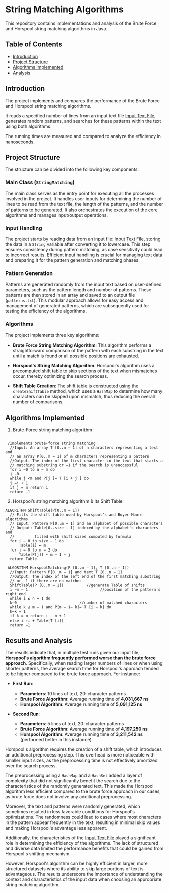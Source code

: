 # String Matching Algorithms

This repository contains implementations and analysis of the Brute Force and Horspool string matching algorithms in Java.

## Table of Contents

- [Introduction](#introduction)
- [Project Structure](#project-structure)
- [Algorithms Implemented](#algorithms-implemented)
- [Analysis](#analysis)

## Introduction

The project implements and compares the performance of the Brute Force and Horspool string matching algorithms.

It reads a specified number of lines from an input text file [Input Text File](StringMatching%20Algorithms/input.txt), generates random patterns, and searches for these patterns within the text using both algorithms.

The running times are measured and compared to analyze the efficiency in nanoseconds.

## Project Structure
The structure can be divided into the following key components:

### Main Class (`StringMatching`)

The main class serves as the entry point for executing all the processes involved in the project. It handles user inputs for determining the number of lines to be read from the text file, the length of the patterns, and the number of patterns to be generated. It also orchestrates the execution of the core algorithms and manages input/output operations.

### Input Handling

The project starts by reading data from an input file:  [Input Text File](StringMatching%20Algorithms/input.txt), storing the data in a `String` variable after converting it to lowercase. This step ensures consistency during pattern matching, as case sensitivity could lead to incorrect results. Efficient input handling is crucial for managing text data and preparing it for the pattern generation and matching phases.

### Pattern Generation

Patterns are generated randomly from the input text based on user-defined parameters, such as the pattern length and number of patterns. These patterns are then stored in an array and saved to an output file (`patterns.txt`). This modular approach allows for easy access and management of generated patterns, which are subsequently used for testing the efficiency of the algorithms.

### Algorithms

The project implements three key algorithms:

- **Brute Force String Matching Algorithm**: This algorithm performs a straightforward comparison of the pattern with each substring in the text until a match is found or all possible positions are exhausted.

- **Horspool's String Matching Algorithm**: Horspool's algorithm uses a precomputed shift table to skip sections of the text when mismatches occur, thereby optimizing the search process.

- **Shift Table Creation**: The shift table is constructed using the `createShiftTable` method, which uses a `HashMap` to determine how many characters can be skipped upon mismatch, thus reducing the overall number of comparisons.



## Algorithms Implemented
 1) Brute-Force string matching algorithm :
    
  ```pseudo

   /Implements brute-force string matching
    //Input: An array T [0..n − 1] of n characters representing a text and
    // an array P[0..m − 1] of m characters representing a pattern
    //Output: The index of the first character in the text that starts a
    // matching substring or −1 if the search is unsuccessful
    for i ←0 to n − m do
    j ←0
    while j <m and P[j ]= T [i + j ] do
    j ←j + 1
    if j = m return i
    return −1
 ```
   
2) Horspool’s string matching algorithm & its Shift Table:

  ```pseudo
ALGORITHM ShiftTable(P[0..m − 1])
    // Fills the shift table used by Horspool’s and Boyer-Moore algorithms
    // Input: Pattern P[0..m − 1] and an alphabet of possible characters
    // Output: Table[0..size − 1] indexed by the alphabet's characters and
    //         filled with shift sizes computed by formula
    for i ← 0 to size − 1 do
        Table[i] ← m
    for j ← 0 to m − 2 do
        Table[P[j]] ← m − 1 − j
    return Table
    
   ALGORITHM HorspoolMatching(P [0..m − 1], T [0..n − 1])
    //Input: Pattern P[0..m − 1] and text T [0..n − 1]
    //Output: The index of the left end of the first matching substring
    // or −1 if there are no matches
    ShiftTable(P [0..m − 1])          //generate Table of shifts
    i ←m − 1                                //position of the pattern’s right end
    while i ≤ n − 1 do
    k←0                            //number of matched characters
    while k ≤ m − 1 and P[m − 1− k]= T [i − k] do
    k←k + 1
    if k = m return i − m + 1
    else i ←i + Table[T [i]]
    return −1
  ```


## Results and Analysis

The results indicate that, in multiple test runs given our input file, **Horspool's algorithm frequently performed worse than the brute force approach**. 
Specifically, when reading larger numbers of lines or when using shorter patterns, the average search time for Horspool's approach tended to be higher compared to the brute force approach. For instance:

- **First Run**:
  - **Parameters**: 10 lines of text, 20-character patterns
  - **Brute Force Algorithm**: Average running time of **4,031,667 ns**
  - **Horspool Algorithm**: Average running time of **5,091,125 ns**

- **Second Run**:
  - **Parameters**: 5 lines of text, 20-character patterns
  - **Brute Force Algorithm**: Average running time of **4,197,250 ns**
  - **Horspool Algorithm**: Average running time of **3,211,542 ns** (performed better in this instance)

Horspool's algorithm requires the creation of a shift table, which introduces an additional preprocessing step. This overhead is more noticeable with smaller input sizes, as the preprocessing time is not effectively amortized over the search process.

The preprocessing using a `HashMap` and a `HashSet` added a layer of complexity that did not significantly benefit the search due to the characteristics of the randomly generated text. This made the Horspool algorithm less efficient compared to the brute force approach in our cases, as brute force does not involve any additional preprocessing.

Moreover, the text and patterns were randomly generated, which sometimes resulted in less favorable conditions for Horspool's optimizations. The randomness could lead to cases where most characters in the pattern appear frequently in the text, resulting in minimal skip values and making Horspool's advantage less apparent.

Additionally, the characteristics of the [Input Text File](StringMatching%20Algorithms/input.txt) played a significant role in determining the efficiency of the algorithms. The lack of structured and diverse data limited the performance benefits that could be gained from Horspool's shifting mechanism.

However, Horspool's algorithm can be highly efficient in larger, more structured datasets where its ability to skip large portions of text is advantageous. The results underscore the importance of understanding the context and characteristics of the input data when choosing an appropriate string matching algorithm.
